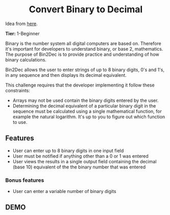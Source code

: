 <div align="center">  
  <h1>Convert Binary to Decimal</h1>
</div>

Idea from [here](https://github.com/florinpop17/app-ideas).


**Tier:** 1-Beginner

<p>Binary is the number system all digital computers are based on. Therefore it's important for developers to understand binary, or base 2, mathematics. The purpose of Bin2Dec is to provide practice and understanding of how binary calculations.</p>

Bin2Dec allows the user to enter strings of up to 8 binary digits, 0's and 1's, in any sequence and then displays its decimal equivalent.

This challenge requires that the developer implementing it follow these constraints:

+ Arrays may not be used contain the binary digits entered by the user.
+ Determining the decimal equivalent of a particular binary digit in the sequence must be calculated using a single mathematical function, for example the natural logarithm. It's up to you to figure out which function to use.

## Features
+ User can enter up to 8 binary digits in one input field
+ User must be notified if anything other than a 0 or 1 was entered
+ User views the results in a single output field containing the decimal (base 10) equivalent of the the binary number that was entered

### Bonus features
+ User can enter a variable number of binary digits

## DEMO

